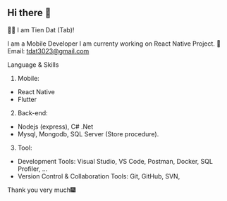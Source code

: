 ## Hi there 👋

👋🏻 I am Tien Dat (Tab)!

I am a Mobile Developer
I am currenty working on React Native Project.
💬 Email: tdat3023@gmail.com

Language & Skills
1. Mobile:
- React Native
- Flutter
2. Back-end:
- Nodejs (express), C# .Net
- Mysql, Mongodb, SQL Server (Store procedure).
3. Tool:
- Development Tools: Visual Studio, VS Code, Postman, Docker, SQL Profiler, ...
- Version Control & Collaboration Tools: Git, GitHub, SVN, 

Thank you very much🎆
